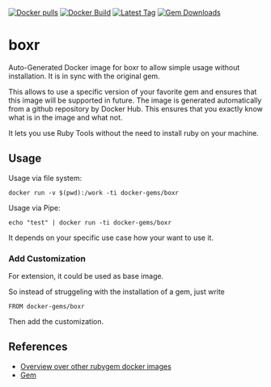 [![Docker pulls](https://img.shields.io/docker/pulls/rubygem/boxr.svg)](https://hub.docker.com/r/rubygem/boxr/)
[![Docker Build](https://img.shields.io/docker/automated/rubygem/boxr.svg)](https://hub.docker.com/r/rubygem/boxr/)
[![Latest Tag](https://img.shields.io/github/tag/docker-rubygem/boxr.svg)](https://hub.docker.com/r/rubygem/boxr/)
[![Gem Downloads](https://img.shields.io/gem/dt/boxr.svg)](https://rubygems.org/gems/boxr/)
# boxr

Auto-Generated Docker image for boxr to allow simple usage without installation.
It is in sync with the original gem.

This allows to use a specific version of your favorite gem and ensures that this image will be supported in future.
The image is generated automatically from a github repository by Docker Hub.
This ensures that you exactly know what is in the image and what not.

It lets you use Ruby Tools without the need to install ruby on your machine.

## Usage

Usage via file system:

`docker run -v $(pwd):/work -ti docker-gems/boxr`

Usage via Pipe:

`echo "test" | docker run -ti docker-gems/boxr`

It depends on your specific use case how your want to use it.

### Add Customization

For extension, it could be used as base image.

So instead of struggeling with the installation of a gem, just write

`FROM docker-gems/boxr`

Then add the customization.

## References

 - [Overview over other rubygem docker images](https://github.com/thinkbot/docker-rubygem)
 - [Gem](https://rubygems.org/gems/boxr/)
